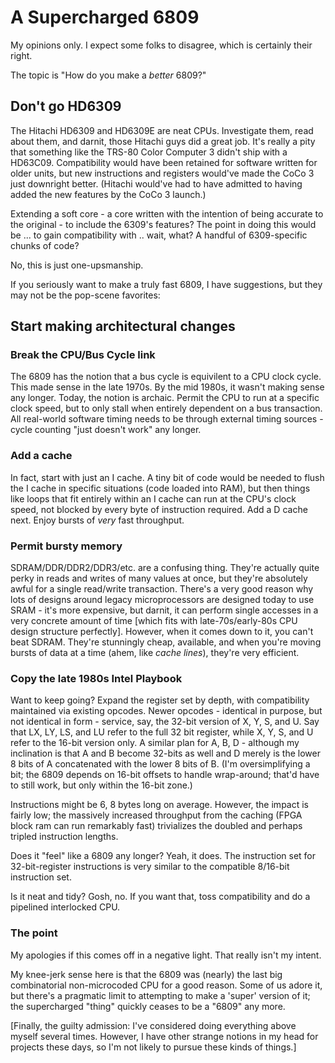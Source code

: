 # A Supercharged 6809

My opinions only.  I expect some folks to disagree, which is certainly their right.

The topic is "How do you make a *better* 6809?"

## Don't go HD6309

The Hitachi HD6309 and HD6309E are neat CPUs.  Investigate them, read about them, and darnit, those Hitachi guys did a great job.  It's really a pity that something like the TRS-80 Color Computer 3 didn't ship with a HD63C09.  Compatibility would have been retained for software written for older units, but new instructions and registers would've made the CoCo 3 just downright better.  (Hitachi would've had to have admitted to having added the new features by the CoCo 3 launch.)

Extending a soft core - a core written with the intention of being accurate to the original - to include the 6309's features?  The point in doing this would be ... to gain compatibility with .. wait, what?  A handful of 6309-specific chunks of code?  

No, this is just one-upsmanship.  

If you seriously want to make a truly fast 6809, I have suggestions, but they may not be the pop-scene favorites:

## Start making architectural changes

### Break the CPU/Bus Cycle link

The 6809 has the notion that a bus cycle is equivilent to a CPU clock cycle. This made sense in the late 1970s.  By the mid 1980s, it wasn't making sense any longer.  Today, the notion is archaic. Permit the CPU to run at a specific clock speed, but to only stall when entirely dependent on a bus transaction.  All real-world software timing needs to be through external timing sources - cycle counting "just doesn't work" any longer.

### Add a cache

In fact, start with just an I cache.  A tiny bit of code would be needed to flush the I cache in specific situations (code loaded into RAM), but then things like loops that fit entirely within an I cache can run at the CPU's clock speed, not blocked by every byte of instruction required.  Add a D cache next.  Enjoy bursts of *very* fast throughput.  

### Permit bursty memory

SDRAM/DDR/DDR2/DDR3/etc. are a confusing thing.  They're actually quite perky in reads and writes of many values at once, but they're absolutely awful for a single read/write transaction.  There's a very good reason why lots of designs around legacy microprocessors are designed today to use SRAM - it's more expensive, but darnit, it can perform single accesses in a very concrete amount of time [which fits with late-70s/early-80s CPU design structure perfectly].  However, when it comes down to it, you can't beat SDRAM.  They're stunningly cheap, available, and when you're moving bursts of data at a time (ahem, like *cache lines*), they're very efficient.  

### Copy the late 1980s Intel Playbook

Want to keep going?  Expand the register set by depth, with compatibility maintained via existing opcodes.  Newer opcodes - identical in purpose, but not identical in form - service, say, the 32-bit version of X, Y, S, and U.  Say that LX, LY, LS, and LU refer to the full 32 bit register, while X, Y, S, and U refer to the 16-bit version only.  A similar plan for A, B, D - although my inclination is that A and B become 32-bits as well and D merely is the lower 8 bits of A concatenated with the lower 8 bits of B.  <shrug>  (I'm oversimplifying a bit; the 6809 depends on 16-bit offsets to handle wrap-around; that'd have to still work, but only within the 16-bit zone.)

Instructions might be 6, 8 bytes long on average.  However, the impact is fairly low; the massively increased throughput from the caching (FPGA block ram can run remarkably fast) trivializes the doubled and perhaps tripled instruction lengths.

Does it "feel" like a 6809 any longer?  Yeah, it does.  The instruction set for 32-bit-register instructions is very similar to the compatible 8/16-bit instruction set.  

Is it neat and tidy?  Gosh, no.  If you want that, toss compatibility and do a pipelined interlocked CPU.  

### The point

My apologies if this comes off in a negative light.  That really isn't my intent.  

My knee-jerk sense here is that the 6809 was (nearly) the last big combinatorial non-microcoded CPU for a good reason.  Some of us adore it, but there's a pragmatic limit to attempting to make a 'super' version of it; the supercharged "thing" quickly ceases to be a "6809" any more. 

[Finally, the guilty admission: I've considered doing everything above myself several times.  However, I have other strange notions in my head for projects these days, so I'm not likely to pursue these kinds of things.]
 

